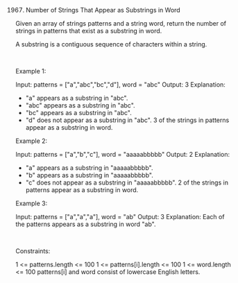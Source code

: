 1967. Number of Strings That Appear as Substrings in Word

Given an array of strings patterns and a string word, return the number of strings in patterns that exist as a substring in word.

A substring is a contiguous sequence of characters within a string.

 

Example 1:

Input: patterns = ["a","abc","bc","d"], word = "abc"
Output: 3
Explanation:
- "a" appears as a substring in "abc".
- "abc" appears as a substring in "abc".
- "bc" appears as a substring in "abc".
- "d" does not appear as a substring in "abc".
3 of the strings in patterns appear as a substring in word.


Example 2:

Input: patterns = ["a","b","c"], word = "aaaaabbbbb"
Output: 2
Explanation:
- "a" appears as a substring in "aaaaabbbbb".
- "b" appears as a substring in "aaaaabbbbb".
- "c" does not appear as a substring in "aaaaabbbbb".
2 of the strings in patterns appear as a substring in word.


Example 3:

Input: patterns = ["a","a","a"], word = "ab"
Output: 3
Explanation: Each of the patterns appears as a substring in word "ab".


 

Constraints:

1 <= patterns.length <= 100
1 <= patterns[i].length <= 100
1 <= word.length <= 100
patterns[i] and word consist of lowercase English letters.